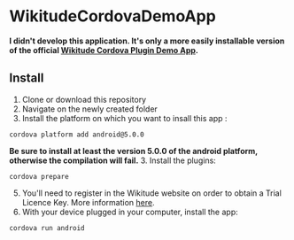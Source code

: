 # WikitudeCordovaDemoApp

**I didn't develop this application. It's only a more easily installable version of the official [Wikitude Cordova Plugin Demo App](https://github.com/Wikitude/wikitude-cordova-plugin-samples).**

## Install
1. Clone or download this repository
2. Navigate on the newly created folder
2. Install the platform on which you want to insall this app :

  ```
  cordova platform add android@5.0.0
  ```
  **Be sure to install at least the version 5.0.0 of the android platform, otherwise the compilation will fail.**
3. Install the plugins:
  
  ```
  cordova prepare
  ```
5. You'll need to register in the Wikitude website on order to obtain a Trial Licence Key. More information [here](https://github.com/Tazaf/ionicitude#wikitude-licence-key).
4. With your device plugged in your computer, install the app:
  
  ```
  cordova run android
  ```
